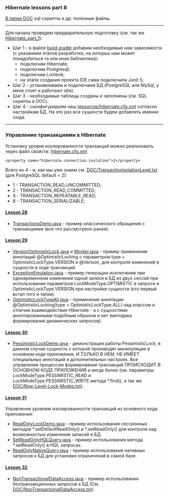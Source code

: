 ### Hibernate lessons part 8

[В папке DOC](https://github.com/JcoderPaul/Hibernate_Lessons/tree/master/Hibernate_part_8/DOC) sql-скрипты и др. полезные файлы.

------------------------------------------------------------------------------------
Для начала проведем предварительную подготовку (см. так же [Hibernate_part_1](https://github.com/JcoderPaul/Hibernate_Lessons/tree/master/Hibernate_part_1)):
- Шаг 1 - в файле [build.gradle](https://github.com/JcoderPaul/Hibernate_Lessons/blob/master/Hibernate_part_8/build.gradle) добавим необходимые нам зависимости (с указанием этапов разработки, на которых нам может понадобиться та или иная библиотека):
    - подключим Hibernate;
    - подключим Postgresql;
    - подключим Lombok;
    - на этапе создания проекта IDE сама подключила Junit 5;
- Шаг 2 - устанавливаем и подключаем БД (PostgreSQL или MySql, у меня стоят и работают обе).
- Шаг 3 - необходимые таблицы созданы и заполнены (см. SQL скрипты в DOC).
- Шаг 4 - сконфигурируем наш [resources/hibernate.cfg.xml](https://github.com/JcoderPaul/Hibernate_Lessons/blob/master/Hibernate_part_8/src/main/resources/hibernate.cfg.xml) согласно настройкам БД. На это раз все сущности будем добавлять именно сюда.
------------------------------------------------------------------------------------

### Управление транзакциями в Hibernate
Установку уровня изолированности транзакций можно реализовать через файл свойств: [hibernate.cfg.xml](https://github.com/JcoderPaul/Hibernate_Lessons/blob/master/Hibernate_part_8/src/main/resources/hibernate.cfg.xml)

    <property name="hibernate.connection.isolation">2</property>

Всего их 4 - и, как мы уже знаем см. [DOC/TransactionIsolationLevel.txt](https://github.com/JcoderPaul/Hibernate_Lessons/blob/master/Hibernate_part_8/DOC/TransactionIsolationLevel.txt) (для PostgreSQL default = 2):
- 1 - TRANSACTION_READ_UNCOMMITTED;
- 2 - TRANSACTION_READ_COMMITTED;
- 4 - TRANSACTION_REPEATABLE_READ;
- 8 - TRANSACTION_SERIALIZABLE;

#### [Lesson 28](https://github.com/JcoderPaul/Hibernate_Lessons/tree/master/Hibernate_part_8/src/main/java/oldboy/lesson_28)
- [TransactionsDemo.java](https://github.com/JcoderPaul/Hibernate_Lessons/blob/master/Hibernate_part_8/src/main/java/oldboy/lesson_28/TransactionsDemo.java) - пример классического обращения с транзакциями (все что рассмотрено ранее).

#### [Lesson 29](https://github.com/JcoderPaul/Hibernate_Lessons/tree/master/Hibernate_part_8/src/main/java/oldboy/lesson_29)
- [VersionOptimisticLock.java](https://github.com/JcoderPaul/Hibernate_Lessons/blob/master/Hibernate_part_8/src/main/java/oldboy/lesson_29/VersionOptimisticLock.java) и [Worker.java](https://github.com/JcoderPaul/Hibernate_Lessons/blob/master/Hibernate_part_8/src/main/java/oldboy/entity/Worker.java) - пример применения аннотаций @OptimisticLocking с параметром type = OptimisticLockType.VERSION и @Version, для контроля изменений в сущности в ходе транзакций.
- [ExceptionEmulation.java](https://github.com/JcoderPaul/Hibernate_Lessons/blob/master/Hibernate_part_8/src/main/java/oldboy/lesson_29/ExceptionEmulation.java) - пример генерации исключения при одновременном изменении одной записи в БД из двух сессий при использовании параметров LockModeType.OPTIMISTIC в запросе и OptimisticLockType.VERSION при настройке сущности (кто первый встал того и тапки).
- [OptimisticLockTypeAll.java](https://github.com/JcoderPaul/Hibernate_Lessons/blob/master/Hibernate_part_8/src/main/java/oldboy/lesson_29/OptimisticLockTypeAll.java) - применение аннотации @OptimisticLocking(type = OptimisticLockType.ALL) над классом и отличие взаимодействия Hibernate - a с сущностями аннотированными подобным образом и нет (методика формирования динамических запросов).

#### [Lesson 30](https://github.com/JcoderPaul/Hibernate_Lessons/tree/master/Hibernate_part_8/src/main/java/oldboy/lesson_30)
- [PessimisticLockDemo.java](https://github.com/JcoderPaul/Hibernate_Lessons/blob/master/Hibernate_part_8/src/main/java/oldboy/lesson_30/PessimisticLockDemo.java) - демонстрация работы PessimisticLock, в данном случае сущность с которой производят манипуляции в основном коде приложения, И ТОЛЬКО В НЕМ, НЕ ИМЕЕТ специальных аннотаций и дополнительных настроек. Все управление процессом формирования транзакций ПРОИСХОДИТ В ОСНОВНОМ КОДЕ ПРИЛОЖЕНИЯ и нигде более (см. параметры: LockModeType.PESSIMISTIC_READ и LockModeType.PESSIMISTIC_WRITE метода *.find(), а так же [DOC/Row-Level-Lock-Modes.txt](https://github.com/JcoderPaul/Hibernate_Lessons/blob/master/Hibernate_part_8/DOC/Row-Level-Lock-Modes.txt)).  

#### [Lesson 31](https://github.com/JcoderPaul/Hibernate_Lessons/tree/master/Hibernate_part_8/src/main/java/oldboy/lesson_31)
Управление уровнем изолированности транзакций из основного кода приложения:
- [ReadOnlyLockDemo.java](https://github.com/JcoderPaul/Hibernate_Lessons/blob/master/Hibernate_part_8/src/main/java/oldboy/lesson_31/ReadOnlyLockDemo.java) - пример использования сессионных методов *.setDefaultReadOnly() и *.setReadOnly() для контроля над возможностью изменения записей в БД.
- [SetReadOnlyHQLQuery.java](https://github.com/JcoderPaul/Hibernate_Lessons/blob/master/Hibernate_part_8/src/main/java/oldboy/lesson_31/SetReadOnlyHQLQuery.java) - пример использования метода *.setReadOnly() в HQL запросах.
- [ReadOnlyNativeQuery.java](https://github.com/JcoderPaul/Hibernate_Lessons/blob/master/Hibernate_part_8/src/main/java/oldboy/lesson_31/ReadOnlyNativeQuery.java) - пример использования нативных запросов к БД для установки ограничений в самой базе. 

#### [Lesson 32](https://github.com/JcoderPaul/Hibernate_Lessons/tree/master/Hibernate_part_8/src/main/java/oldboy/lesson_32)
- [NonTransactionalDataAccess.java](https://github.com/JcoderPaul/Hibernate_Lessons/blob/master/Hibernate_part_8/src/main/java/oldboy/lesson_32/NonTransactionalDataAccess.java) - пример использования безтранзакционных запросов к БД (См. [DOC/NonTransactionalDataAccess.txt](https://github.com/JcoderPaul/Hibernate_Lessons/blob/master/Hibernate_part_8/DOC/NonTransactionalDataAccess.txt)).
